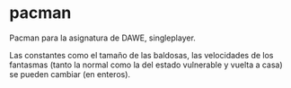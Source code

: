 # pacman

Pacman para la asignatura de DAWE, singleplayer.

Las constantes como el tamaño de las baldosas, las velocidades de los fantasmas 
(tanto la normal como la del estado vulnerable y vuelta a casa) se pueden cambiar (en enteros).
